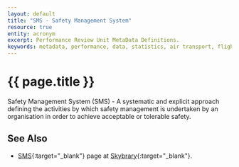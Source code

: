 ```yaml
---
layout: default
title: "SMS - Safety Management System"
resource: true
entity: acronym
excerpt: Performance Review Unit MetaData Definitions.
keywords: metadata, performance, data, statistics, air transport, flights, europe, delay, safety
---
```

# {{ page.title }}

Safety Management System (SMS) - A systematic and explicit approach defining the activities by which safety management is undertaken by an organisation in order to achieve acceptable or tolerable safety. 

## See Also

* [SMS][sms]{:target="_blank"} page at [Skybrary][sb]{:target="_blank"}.

[sms]: <http://www.skybrary.aero/index.php/Safety_Management_System> "Safety Management System"
[sb]: <http://www.skybrary.aero> "SKYbrary"